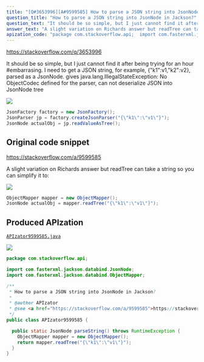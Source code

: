 ```yaml
---
title: "[Q#3653996][A#9599585] How to parse a JSON string into JsonNode in Jackson?"
question_title: "How to parse a JSON string into JsonNode in Jackson?"
question_text: "It should be so simple, but I just cannot find it after being trying for an hour #embarrasing. I need to get a JSON string, for example, {\"k1\":v1,\"k2\":v2}, parsed as a JsonNode. gives java.lang.IllegalStateException: No ObjectCodec defined for the parser, can not deserialize JSON into JsonNode tree"
answer_text: "A slight variation on Richards answer but readTree can take a string so you can simplify it to:"
apization_code: "package com.stackoverflow.api;  import com.fasterxml.jackson.databind.JsonNode; import com.fasterxml.jackson.databind.ObjectMapper;  /**  * How to parse a JSON string into JsonNode in Jackson?  *  * @author APIzator  * @see <a href=\"https://stackoverflow.com/a/9599585\">https://stackoverflow.com/a/9599585</a>  */ public class APIzator9599585 {    public static JsonNode parseString() throws RuntimeException {     ObjectMapper mapper = new ObjectMapper();     return mapper.readTree(\"{\\\"k1\\\":\\\"v1\\\"}\");   } }"
---
```


https://stackoverflow.com/q/3653996

It should be so simple, but I just cannot find it after being trying for an hour #embarrasing.
I need to get a JSON string, for example, {&quot;k1&quot;:v1,&quot;k2&quot;:v2}, parsed as a JsonNode.
gives
java.lang.IllegalStateException: No ObjectCodec defined for the parser, can not deserialize JSON into JsonNode tree


<div class="code-logo"><img src="/stackoverflow.png" /></div>

```java
JsonFactory factory = new JsonFactory();
JsonParser jp = factory.createJsonParser("{\"k1\":\"v1\"}");
JsonNode actualObj = jp.readValueAsTree();
```


## Original code snippet

https://stackoverflow.com/a/9599585

A slight variation on Richards answer but readTree can take a string so you can simplify it to:

<div class="code-logo"><img src="/stackoverflow.png" /></div>

```java
ObjectMapper mapper = new ObjectMapper();
JsonNode actualObj = mapper.readTree("{\"k1\":\"v1\"}");
```

## Produced APIzation

[`APIzator9599585.java`](https://github.com/pasqualesalza/apization-temp-data/raw/master/search/APIzator9599585.java)

<div class="code-logo"><img src="/apizator.png" /></div>

```java
package com.stackoverflow.api;

import com.fasterxml.jackson.databind.JsonNode;
import com.fasterxml.jackson.databind.ObjectMapper;

/**
 * How to parse a JSON string into JsonNode in Jackson?
 *
 * @author APIzator
 * @see <a href="https://stackoverflow.com/a/9599585">https://stackoverflow.com/a/9599585</a>
 */
public class APIzator9599585 {

  public static JsonNode parseString() throws RuntimeException {
    ObjectMapper mapper = new ObjectMapper();
    return mapper.readTree("{\"k1\":\"v1\"}");
  }
}

```